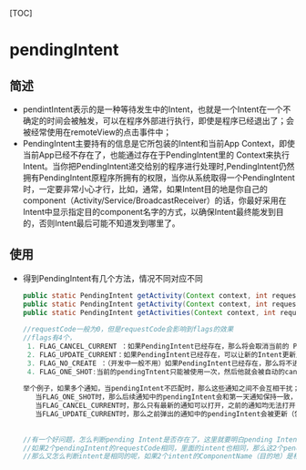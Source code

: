[TOC]



# pendingIntent

## 简述

* pendintIntent表示的是一种等待发生中的Intent，也就是一个Intent在一个不确定的时间会被触发，可以在程序外部进行执行，即使是程序已经退出了；会被经常使用在remoteView的点击事件中；
* PendingIntent主要持有的信息是它所包装的Intent和当前App Context，即使当前App已经不存在了，也能通过存在于PendingIntent里的 Context来执行Intent。当你把PendingIntent递交给别的程序进行处理时,PendingIntent仍然拥有PendingIntent原程序所拥有的权限，当你从系统取得一个PendingIntent时，一定要非常小心才行，比如，通常，如果Intent目的地是你自己的component（Activity/Service/BroadcastReceiver）的话，你最好采用在Intent中显示指定目的component名字的方式，以确保Intent最终能发到目的，否则Intent最后可能不知道发到哪里了。

## 使用

* 得到PendingIntent有几个方法，情况不同对应不同

  ~~~java
  public static PendingIntent getActivity(Context context, int requestCode,Intent intent, @Flags int flags)  //意图发生时，相当于context.startActivity(intent);下面2个以此类推
  public static PendingIntent getActivity(Context context, int requestCode,@NonNull Intent intent, @Flags int flags, @Nullable Bundle options)  
  public static PendingIntent getActivities(Context context, int requestCode,@NonNull Intent[] intents, @Flags int flags)  
    
  //requestCode一般为0，但是requestCode会影响到flags的效果
  //flags有4个，
   1. FLAG_CANCEL_CURRENT ：如果PendingIntent已经存在，那么将会取消当前的 PendingIntent，从而创建一个新的PendingIntent，对于通知栏来说，那些被取消的消息单击后将无法执行；
   2. FLAG_UPDATE_CURRENT：如果PendingIntent已经存在，可以让新的Intent更新之前PendingIntent中的Intent对象数据，例如更新Intent中的Extras，（即如果已经存在，那么全部都更新为最新的Intent）另外，我们也可以在PendingIntent的原进程中调用PendingIntent的cancel ()把其从系统中移除掉
   3. FLAG_NO_CREATE ：（开发中一般不用）如果PendingIntent已经存在，那么将不进行任何操作，直接返回已经存在的PendingIntent，如果PendingIntent不存在了，那么返回nul
   4. FLAG_ONE_SHOT:当前的pendingTntent只能被使用一次，然后他就会被自动的cancel掉，如果后续还有相同的pendingIntent，那么他们的send方法都会调用失败，对于通知栏来说，对于同类的通知只能使用一次，后续的通知单击后将无法打开；
     
  举个例子，如果多个通知，当pendingIntent不匹配时，那么这些通知之间不会互相干扰；当dendingIntent处于匹 配状态时，这个时候要根据上面几个参数来做出不同的措施：
     当FLAG_ONE_SHOT时，那么后续通知中的pendingIntent会和第一天通知保持一致，包括其中的Extras，单击任何    一条通知后，其他通知均无法打开，当所有通知都被清楚后，会再次重复这个过程；
     当FLAG_CANCEL_CURRENT时，那么只有最新的通知可以打开，之前的通知均无法打开；
     当FLAG_UPDATE_CURRENT时，那么之前弹出的通知中的pendingIntent会被更新（包括Extras），和最新一条通    知保持一致，并且这些通知都是可以打开的；
     
     
  //有一个好问题，怎么判断pending Intent是否存在了，这里就要明白pending Intent的匹配规则：
  //如果2个pendingIntent的requestCode相同，里面的intent也相同，那么这2个pendingIntent就是相同的
  //那么又怎么判断intent是相同的呢，如果2个intent的ComponentName（目的地）是相同的，intent-filter（AndroidManifest有）也是相同的，那么它们才是相同的;不包括extras
  ~~~

  ​